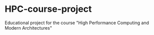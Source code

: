# HPC-course-project
Educational project for the course "High Performance Computing and Modern Architectures"
